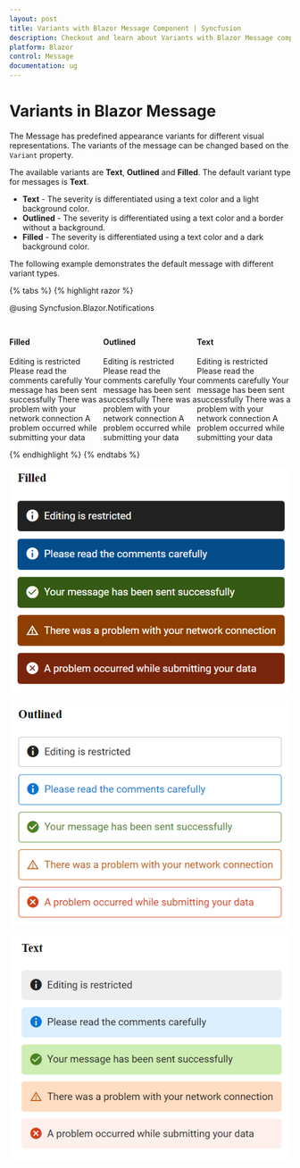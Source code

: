 ```yaml
---
layout: post
title: Variants with Blazor Message Component | Syncfusion
description: Checkout and learn about Variants with Blazor Message component in Blazor Server App and Blazor WebAssembly App.
platform: Blazor
control: Message
documentation: ug
---
```


# Variants in Blazor Message

The Message has predefined appearance variants for different visual representations. The variants of the message can be changed based on the `Variant` property.

The available variants are **Text**, **Outlined** and **Filled**. The default variant type for messages is **Text**.
* **Text** - The severity is differentiated using a text color and a light background color.
* **Outlined** - The severity is differentiated using a text color and a border without a background.
* **Filled** - The severity is differentiated using a text color and a dark background color.

The following example demonstrates the default message with different variant types.

{% tabs %}
{% highlight razor %}

@using Syncfusion.Blazor.Notifications

<div class="msg-variant-section">
	<div class="content-section">
    <h4>Filled</h4>
    <SfMessage Variant="MessageVariant.Filled">Editing is restricted</SfMessage>
    <SfMessage Severity="MessageSeverity.Info" Variant="MessageVariant.Filled">Please read the comments carefully</SfMessage>
    <SfMessage Severity="MessageSeverity.Success" Variant="MessageVariant.Filled">Your message has been sent successfully</SfMessage>
    <SfMessage Severity="MessageSeverity.Warning" Variant="MessageVariant.Filled">There was a problem with your network connection</SfMessage>
    <SfMessage Severity="MessageSeverity.Error" Variant="MessageVariant.Filled">A problem occurred while submitting your data</SfMessage>
  </div>
	  <div class="content-section">
      <h4>Outlined</h4>
      <SfMessage Variant="MessageVariant.Outlined">Editing is restricted</SfMessage>
      <SfMessage Severity="MessageSeverity.Info" Variant="MessageVariant.Outlined">Please read the comments carefully</SfMessage>
      <SfMessage Severity="MessageSeverity.Success" Variant="MessageVariant.Outlined">Your message has been sent successfully</SfMessage>
      <SfMessage Severity="MessageSeverity.Warning" Variant="MessageVariant.Outlined">There was a problem with your network connection</SfMessage>
      <SfMessage Severity="MessageSeverity.Error" Variant="MessageVariant.Outlined">A problem occurred while submitting your data</SfMessage>
    </div>
    <div class="content-section">
      <h4>Text</h4>
      <SfMessage>Editing is restricted</SfMessage>
      <SfMessage Severity="MessageSeverity.Info">Please read the comments carefully</SfMessage>
      <SfMessage Severity="MessageSeverity.Success">Your message has been sent successfully</SfMessage>
      <SfMessage Severity="MessageSeverity.Warning">There was a problem with your network connection</SfMessage>
      <SfMessage Severity="MessageSeverity.Error">A problem occurred while submitting your data</SfMessage>
    </div>    
</div>

<style>
.msg-variant-section .content-section {
  margin: 0 auto;
  max-width: 520px;
  padding-top: 10px;
}

.msg-variant-section .e-message {
  margin: 10px;
}

.msg-variant-section {
  display: flex;
}
</style>
    
{% endhighlight %}
{% endtabs %}

![Filled Variant](./images/variants-filled.png)

![Outlined Variant](./images/variants-outlined.png)

![Text Variant](./images/variants-text.png)